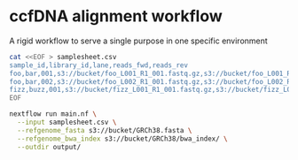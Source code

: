 # ccfDNA alignment workflow

A rigid workflow to serve a single purpose in one specific environment

```bash
cat <<EOF > samplesheet.csv
sample_id,library_id,lane,reads_fwd,reads_rev
foo,bar,001,s3://bucket/foo_L001_R1_001.fastq.gz,s3://bucket/foo_L001_R2_001.fastq.gz
foo,bar,002,s3://bucket/foo_L002_R1_001.fastq.gz,s3://bucket/foo_L002_R2_001.fastq.gz
fizz,buzz,001,s3://bucket/fizz_L001_R1_001.fastq.gz,s3://bucket/fizz_L001_R2_001.fastq.gz
EOF

nextflow run main.nf \
  --input samplesheet.csv \
  --refgenome_fasta s3://bucket/GRCh38.fasta \
  --refgenome_bwa_index s3://bucket/GRCh38/bwa_index/ \
  --outdir output/
```

